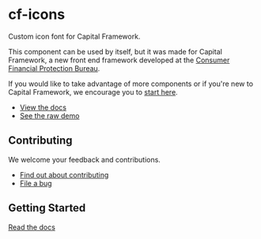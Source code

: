 # cf-icons

Custom icon font for Capital Framework.

This component can be used by itself, but it was made for Capital Framework, a new front end framework developed at the [Consumer Financial Protection Bureau](http://cfpb.github.io/).

If you would like to take advantage of more components or if you're new to Capital Framework, we encourage you to [start here](/cfpb/capital-framework).

- [View the docs](http://cfpb.github.io/cf-icons/docs/)
- [See the raw demo](http://cfpb.github.io/cf-icons/demo/)

## Contributing

We welcome your feedback and contributions.

- [Find out about contributing](http://cfpb.github.io/capital-framework/contributing/)
- [File a bug](/cfpb/cf-icons/issues/new?body=%23%23%20URL%0D%0D%0D%23%23%20Actual%20Behavior%0D%0D%0D%23%23%20Expected%20Behavior%0D%0D%0D%23%23%20Steps%20to%20Reproduce%0D%0D%0D%23%23%20Screenshot&labels=bug)

## Getting Started

[Read the docs](http://cfpb.github.io/capital-framework/components/)
